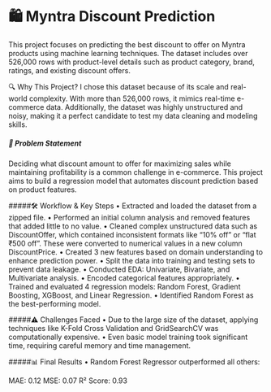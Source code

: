 # 🛍️ Myntra Discount Prediction
This project focuses on predicting the best discount to offer on Myntra products using machine learning techniques. The dataset includes over 526,000 rows with product-level details such as product category, brand, ratings, and existing discount offers.

🔍 Why This Project?
I chose this dataset because of its scale and real-world complexity. With more than 526,000 rows, it mimics real-time e-commerce data. Additionally, the dataset was highly unstructured and noisy, making it a perfect candidate to test my data cleaning and modeling skills.

##### 🎯 Problem Statement
Deciding what discount amount to offer for maximizing sales while maintaining profitability is a common challenge in e-commerce. This project aims to build a regression model that automates discount prediction based on product features.

#####🛠️ Workflow & Key Steps
• Extracted and loaded the dataset from a zipped file.
• Performed an initial column analysis and removed features that added little to no value.
• Cleaned complex unstructured data such as DiscountOffer, which contained inconsistent formats like “10% off” or “flat ₹500 off”. These were converted to numerical values in a new column DiscountPrice.
• Created 3 new features based on domain understanding to enhance prediction power.
• Split the data into training and testing sets to prevent data leakage.
• Conducted EDA: Univariate, Bivariate, and Multivariate analysis.
• Encoded categorical features appropriately.
• Trained and evaluated 4 regression models: Random Forest, Gradient Boosting, XGBoost, and Linear Regression.
• Identified Random Forest as the best-performing model.

#####⚠️ Challenges Faced
• Due to the large size of the dataset, applying techniques like K-Fold Cross Validation and GridSearchCV was computationally expensive.
• Even basic model training took significant time, requiring careful memory and time management.

#####📊 Final Results
• Random Forest Regressor outperformed all others:

MAE: 0.12
MSE: 0.07
R² Score: 0.93

